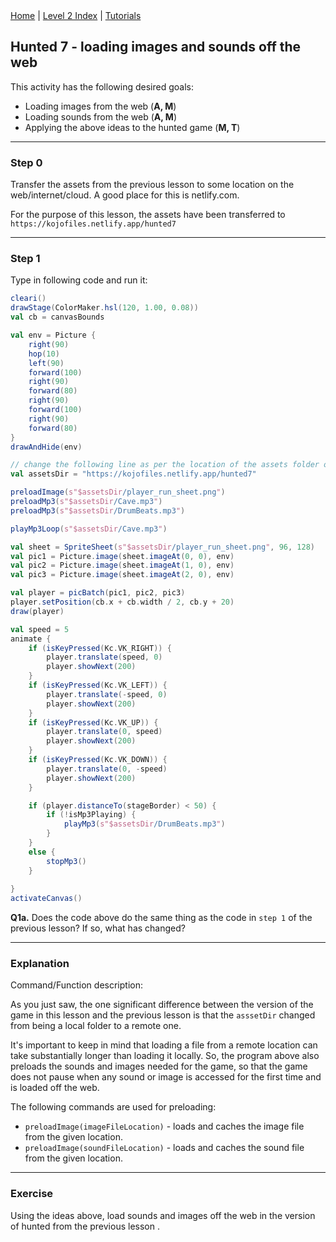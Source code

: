 <div class="nav">
  <a href="../../index.html">Home</a> | <a href="index.html">Level 2 Index</a> | <a href="../../tutorials-index.html">Tutorials</a>
</div>

## Hunted 7 - loading images and sounds off the web

This activity has the following desired goals:
* Loading images from the web (**A, M**)
* Loading sounds from the web (**A, M**)
* Applying the above ideas to the hunted game (**M, T**)

---

### Step 0

Transfer the assets from the previous lesson to some location on the web/internet/cloud. A good place for this is netlify.com.

For the purpose of this lesson, the assets have been transferred to `https://kojofiles.netlify.app/hunted7`

---

### Step 1
Type in following code and run it:

```scala
cleari()
drawStage(ColorMaker.hsl(120, 1.00, 0.08))
val cb = canvasBounds

val env = Picture {
    right(90)
    hop(10)
    left(90)
    forward(100)
    right(90)
    forward(80)
    right(90)
    forward(100)
    right(90)
    forward(80)
}
drawAndHide(env)

// change the following line as per the location of the assets folder on your computer
val assetsDir = "https://kojofiles.netlify.app/hunted7"

preloadImage(s"$assetsDir/player_run_sheet.png")
preloadMp3(s"$assetsDir/Cave.mp3")
preloadMp3(s"$assetsDir/DrumBeats.mp3")

playMp3Loop(s"$assetsDir/Cave.mp3")

val sheet = SpriteSheet(s"$assetsDir/player_run_sheet.png", 96, 128)
val pic1 = Picture.image(sheet.imageAt(0, 0), env)
val pic2 = Picture.image(sheet.imageAt(1, 0), env)
val pic3 = Picture.image(sheet.imageAt(2, 0), env)

val player = picBatch(pic1, pic2, pic3)
player.setPosition(cb.x + cb.width / 2, cb.y + 20)
draw(player)

val speed = 5
animate {
    if (isKeyPressed(Kc.VK_RIGHT)) {
        player.translate(speed, 0)
        player.showNext(200)
    }
    if (isKeyPressed(Kc.VK_LEFT)) {
        player.translate(-speed, 0)
        player.showNext(200)
    }
    if (isKeyPressed(Kc.VK_UP)) {
        player.translate(0, speed)
        player.showNext(200)
    }
    if (isKeyPressed(Kc.VK_DOWN)) {
        player.translate(0, -speed)
        player.showNext(200)
    }

    if (player.distanceTo(stageBorder) < 50) {
        if (!isMp3Playing) {
            playMp3(s"$assetsDir/DrumBeats.mp3")
        }
    }
    else {
        stopMp3()
    }
    
}
activateCanvas()
```

**Q1a.** Does the code above do the same thing as the code in `step 1` of the previous lesson? If so, what has changed?

---

### Explanation

Command/Function description:

As you just saw, the one significant difference between the version of the game in this lesson and the previous lesson is that the `asssetDir` changed from being a local folder to a remote one.

It's important to keep in mind that loading a file from a remote location can take substantially longer than loading it locally. So, the program above also preloads the sounds and images needed for the game, so that the game does not pause when any sound or image is accessed for the first time and is loaded off the web. 

The following commands are used for preloading:
* `preloadImage(imageFileLocation)` - loads and caches the image file from the given location.
* `preloadImage(soundFileLocation)` - loads and caches the sound file from the given location.

---

### Exercise

Using the ideas above, load sounds and images off the web in the version of hunted from the previous lesson .